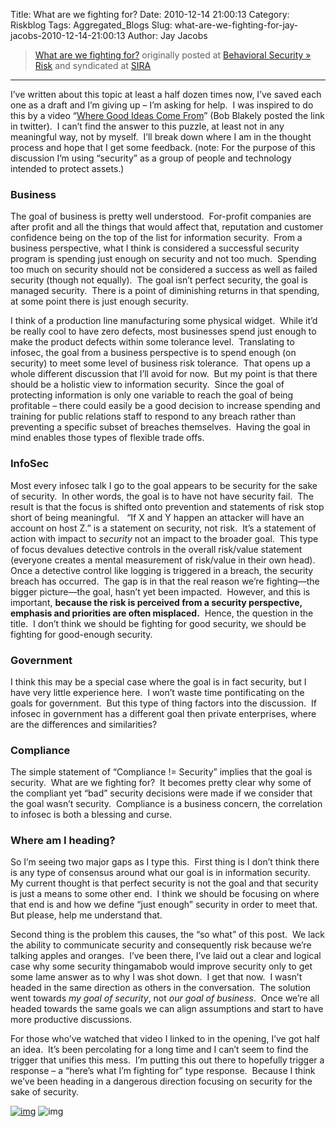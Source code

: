 Title: What are we fighting for?
Date: 2010-12-14 21:00:13
Category: Riskblog
Tags: Aggregated_Blogs
Slug: what-are-we-fighting-for-jay-jacobs-2010-12-14-21:00:13
Author: Jay Jacobs

>[What are we fighting for?](http://beechplane.wordpress.com/2010/12/14/what-are-we-fighting-for/) originally posted at [Behavioral Security » Risk](http://beechplane.wordpress.com) and syndicated at [SIRA](http://societyinforisk.org)
***
I’ve written about this topic at least a half dozen times now, I’ve saved each one as a draft and I’m giving up – I’m asking for help.  I was inspired to do this by a video “[Where Good Ideas Come From](http://www.youtube.com/watch?v=NugRZGDbPFU)” (Bob Blakely posted the link in twitter).  I can’t find the answer to this puzzle, at least not in any meaningful way, not by myself.  I’ll break down where I am in the thought process and hope that I get some feedback. (note: For the purpose of this discussion I’m using “security” as a group of people and technology intended to protect assets.)

### Business

The goal of business is pretty well understood.  For-profit companies are after profit and all the things that would affect that, reputation and customer confidence being on the top of the list for information security.  From a business perspective, what I think is considered a successful security program is spending just enough on security and not too much.  Spending too much on security should not be considered a success as well as failed security (though not equally).  The goal isn’t perfect security, the goal is managed security.  There is a point of diminishing returns in that spending, at some point there is just enough security.

I think of a production line manufacturing some physical widget.  While it’d be really cool to have zero defects, most businesses spend just enough to make the product defects within some tolerance level.  Translating to infosec, the goal from a business perspective is to spend enough (on security) to meet some level of business risk tolerance.  That opens up a whole different discussion that I’ll avoid for now.  But my point is that there should be a holistic view to information security.  Since the goal of protecting information is only one variable to reach the goal of being profitable – there could easily be a good decision to increase spending and training for public relations staff to respond to any breach rather than preventing a specific subset of breaches themselves.  Having the goal in mind enables those types of flexible trade offs.

### InfoSec

Most every infosec talk I go to the goal appears to be security for the sake of security.  In other words, the goal is to have not have security fail.  The result is that the focus is shifted onto prevention and statements of risk stop short of being meaningful.   “If X and Y happen an attacker will have an account on host Z.” is a statement on security, not risk.  It’s a statement of action with impact to *security* not an impact to the broader goal.  This type of focus devalues detective controls in the overall risk/value statement (everyone creates a mental measurement of risk/value in their own head).  Once a detective control like logging is triggered in a breach, the security breach has occurred.  The gap is in that the real reason we’re fighting—the bigger picture—the goal, hasn’t yet been impacted.  However, and this is important, **because the risk is perceived from a security perspective, emphasis and priorities are often misplaced.**  Hence, the question in the title.  I don’t think we should be fighting for good security, we should be fighting for good-enough security. 

### Government

I think this may be a special case where the goal is in fact security, but I have very little experience here.  I won’t waste time pontificating on the goals for government.  But this type of thing factors into the discussion.  If infosec in government has a different goal then private enterprises, where are the differences and similarities?

### Compliance

The simple statement of “Compliance != Security” implies that the goal is security.  What are we fighting for?  It becomes pretty clear why some of the compliant yet “bad” security decisions were made if we consider that the goal wasn’t security.  Compliance is a business concern, the correlation to infosec is both a blessing and curse.

### Where am I heading?

So I’m seeing two major gaps as I type this.  First thing is I don’t think there is any type of consensus around what our goal is in information security.  My current thought is that perfect security is not the goal and that security is just a means to some other end.  I think we should be focusing on where that end is and how we define “just enough” security in order to meet that.  But please, help me understand that.

Second thing is the problem this causes, the “so what” of this post.  We lack the ability to communicate security and consequently risk because we’re talking apples and oranges.  I’ve been there, I’ve laid out a clear and logical case why some security thingamabob would improve security only to get some lame answer as to why I was shot down.  I get that now.  I wasn’t headed in the same direction as others in the conversation.  The solution went towards *my goal of security*, not *our goal of business*.  Once we’re all headed towards the same goals we can align assumptions and start to have more productive discussions.

For those who’ve watched that video I linked to in the opening, I’ve got half an idea.  It’s been percolating for a long time and I can’t seem to find the trigger that unifies this mess.  I’m putting this out there to hopefully trigger a response – a “here’s what I’m fighting for” type response.  Because I think we’ve been heading in a dangerous direction focusing on security for the sake of security.

[![img](/images/blank.png)](#) ![img](http://pixel.wp.com/b.gif?host=beechplane.wordpress.com&blog=13708129&post=67&subd=beechplane&ref=&feed=1)


